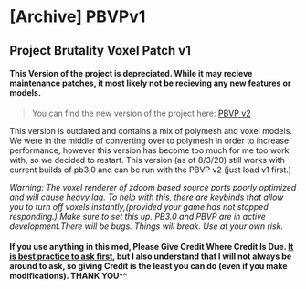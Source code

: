 #  [Archive] PBVPv1
## Project Brutality Voxel Patch v1

#### This Version of the project is depreciated. While it may recieve maintenance patches, it most likely not be recieving any new features or models.
> You can find the new version of the project here: [PBVP v2](https://github.com/D3X1KAXYZ/PBVPv2 "Project Brutality Voxel Patch v2")
 
 This version is outdated and contains a mix of polymesh and voxel models. We were in the middle of converting over to polymesh in order to increase performance, however this version has become too much for me too work with, so we decided to restart. This version (as of 8/3/20) still works with current builds of pb3.0 and can be run with the PBVP v2 (just load v1 first.)
 
 *Warning: The voxel renderer of zdoom based source ports poorly optimized and will cause heavy lag. To help with this, there are keybinds that allow you to turn off voxels instantly,(provided your game has not stopped responding.) Make sure to set this up.*
 *PB3.0 and PBVP are in active development.There will be bugs. Things will break. Use at your own risk.*
 
 #### If you use anything in this mod, Please Give Credit Where Credit Is Due. [It is best practice to ask first](https://discord.gg/T6ktBwB "My Discord"), but I also understand that I will not always be around to ask, so giving Credit is the least you can do (even if you make modifications). THANK YOU^^